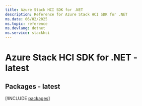 ```yaml
---
title: Azure Stack HCI SDK for .NET
description: Reference for Azure Stack HCI SDK for .NET
ms.date: 06/02/2025
ms.topic: reference
ms.devlang: dotnet
ms.service: stackhci
---
```

# Azure Stack HCI SDK for .NET - latest
## Packages - latest
[!INCLUDE [packages](stack-hci-index.md)]